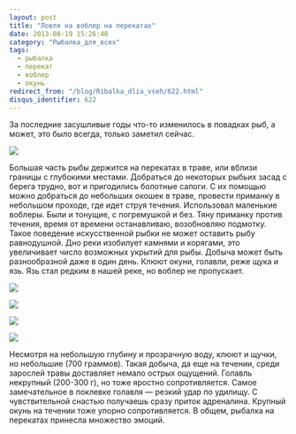 ```yaml
---
layout: post
title: "Ловля на воблер на перекатах"
date: 2013-08-19 15:26:40
category: "Рыбалка_для_всех"
tags:
  - рыбалка
  - перекат
  - воблер
  - окунь
redirect_from: "/blog/Ribalka_dlia_vseh/622.html"
disqus_identifier: 622
---
```

За последние засушливые годы что-то изменилось в повадках рыб, а может,
это было всегда, только заметил сейчас.

![](http://fishingguru.ru/uploads/images/00/00/01/2013/08/19/508701.jpg)

Большая часть рыбы держится на перекатах в траве, или вблизи границы с
глубокими местами. Добраться до некоторых рыбьих засад с берега трудно,
вот и пригодились болотные сапоги. С их помощью можно добраться до
небольших окошек в траве, провести приманку в небольшом проходе, где
идет струя течения. Использовал маленькие воблеры. Были и тонущие, с
погремушкой и без. Тяну приманку против течения, время от времени
останавливаю, возобновляю подмотку. Такое поведение искусственной рыбки
не может оставить рыбу равнодушной. Дно реки изобилует камнями и
корягами, это увеличивает число возможных укрытий для рыбы. Добыча может
быть разнообразной даже в один день. Клюют окуни, голавли, реже щука и
язь. Язь стал редким в нашей реке, но воблер не пропускает.

![](http://fishingguru.ru/uploads/images/00/00/01/2013/08/19/9f2f73.jpg)

![](http://fishingguru.ru/uploads/images/00/00/01/2013/08/19/b56602.jpg)

![](http://fishingguru.ru/uploads/images/00/00/01/2013/08/19/3766d1.jpg)

![](http://fishingguru.ru/uploads/images/00/00/01/2013/08/19/bdbb4c.jpg)

Несмотря на небольшую глубину и прозрачную воду, клюют и щучки, но
небольшие (700 граммов). Такая добыча, да еще на течении, среди зарослей
травы доставляет немало острых ощущений. Голавль некрупный (200-300 г),
но тоже яростно сопротивляется. Самое замечательное в поклевке голавля —
резкий удар по удилищу. С чувствительной снастью получаешь сразу приток
адреналина. Крупный окунь на течении тоже упорно сопротивляется. В
общем, рыбалка на перекатах принесла множество эмоций.
